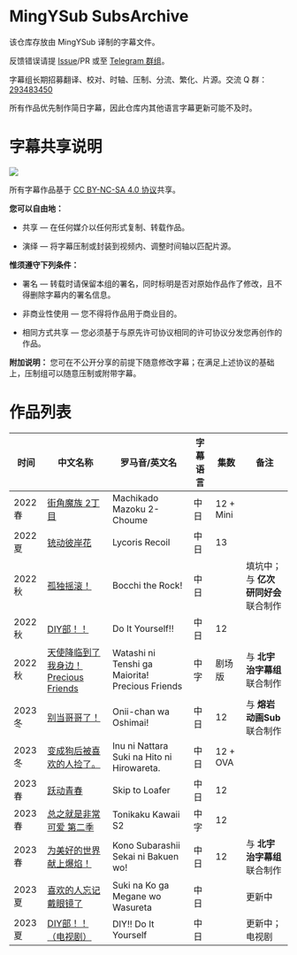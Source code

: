 # MingYSub SubsArchive
该仓库存放由 MingYSub 译制的字幕文件。

反馈错误请提 [Issue](/issues)/PR 或至 [Telegram 群组](https://t.me/MingYSub)。

字幕组长期招募翻译、校对、时轴、压制、分流、繁化、片源。交流 Q 群：[293483450](https://jq.qq.com/?_wv=1027&k=M7BTPKx4)

所有作品优先制作简日字幕，因此仓库内其他语言字幕更新可能不及时。

# 字幕共享说明
![](https://licensebuttons.net/l/by-nc-sa/3.0/88x31.png)

所有字幕作品基于 [CC BY-NC-SA 4.0 协议](https://creativecommons.org/licenses/by-nc-sa/4.0/)共享。

**您可以自由地：**

- 共享 — 在任何媒介以任何形式复制、转载作品。

- 演绎 — 将字幕压制或封装到视频内、调整时间轴以匹配片源。

**惟须遵守下列条件：**

- 署名 — 转载时请保留本组的署名，同时标明是否对原始作品作了修改，且不得删除字幕内的署名信息。

- 非商业性使用 — 您不得将作品用于商业目的。

- 相同方式共享 — 您必须基于与原先许可协议相同的许可协议分发您再创作的作品。

**附加说明：** 您可在不公开分享的前提下随意修改字幕；在满足上述协议的基础上，压制组可以随意压制或附带字幕。

# 作品列表
| 时间 | 中文名称 | 罗马音/英文名 | 字幕语言 | 集数 | 备注 |
| --- | --- | --- | --- | --- | --- |
| 2022 春 | [街角魔族 2丁目](Archive/Machikado%20Mazoku%202-Choume) | Machikado Mazoku 2-Choume | 中日 | 12 + Mini |  |
| 2022 夏 | [铳动彼岸花](Archive/Lycoris%20Recoil) | Lycoris Recoil | 中日 | 13 |  |
| 2022 秋 | [孤独摇滚！](Archive/Bocchi%20the%20Rock%21) | Bocchi the Rock! | 中日 |  | 填坑中；与 **亿次研同好会** 联合制作 |
| 2022 秋 | [DIY部！！](Archive/Do%20It%20Yourself%21%21) | Do It Yourself!! | 中日 | 12 |  |
| 2022 秋 | [天使降临到了我身边！Precious Friends](Archive/Watashi%20ni%20Tenshi%20ga%20Maiorita%21%20Precious%20Friends) | Watashi ni Tenshi ga Maiorita! Precious Friends | 中字 | 剧场版 | 与 **北宇治字幕组** 联合制作 |
| 2023 冬 | [别当哥哥了！](Archive/Onii-chan%20wa%20Oshimai%21) | Onii-chan wa Oshimai! | 中日 | 12 | 与 **熔岩动画Sub** 联合制作 |
| 2023 冬 | [变成狗后被喜欢的人捡了。](Archive/Inu%20ni%20Nattara%20Suki%20na%20Hito%20ni%20Hirowareta) | Inu ni Nattara Suki na Hito ni Hirowareta. | 中日 | 12 + OVA |  |
| 2023 春 | [跃动青春](Archive/Skip%20to%20Loafer) | Skip to Loafer | 中日 | 12 |  |
| 2023 春 | [总之就是非常可爱 第二季](Archive/Tonikaku%20Kawaii%20S2) | Tonikaku Kawaii S2 | 中字 | 12 |  |
| 2023 春 | [为美好的世界献上爆焰！](Archive/Kono%20Subarashii%20Sekai%20ni%20Bakuen%20wo%21) | Kono Subarashii Sekai ni Bakuen wo! | 中日 | 12 | 与 **北宇治字幕组** 联合制作 |
| 2023 夏 | [喜欢的人忘记戴眼镜了](Archive/Suki%20na%20Ko%20ga%20Megane%20wo%20Wasureta) | Suki na Ko ga Megane wo Wasureta | 中日 |  | 更新中 |
| 2023 夏 | [DIY部！！（电视剧）](Archive/Dorama-DIY) | DIY!! Do It Yourself | 中日 |  | 更新中；电视剧 |
